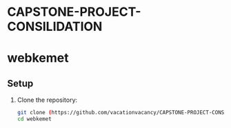 # CAPSTONE-PROJECT-CONSILIDATION

# webkemet

## Setup

1. Clone the repository:
   ```bash
   git clone (https://github.com/vacationvacancy/CAPSTONE-PROJECT-CONSILIDATION)
   cd webkemet
